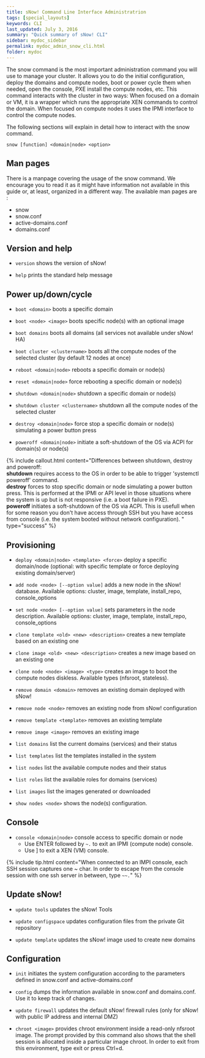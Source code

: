 ```yaml
---
title: sNow! Command Line Interface Administratrion
tags: [special_layouts]
keywords: CLI
last_updated: July 3, 2016
summary: "Quick summary of sNow! CLI"
sidebar: mydoc_sidebar
permalink: mydoc_admin_snow_cli.html
folder: mydoc
---
```


The snow command is the most important administration command you will use to manage your cluster. It allows you to do the initial configuration, deploy the domains and compute nodes, boot or power cycle them when needed, open the console, PXE install the compute nodes, etc. This command interacts with the cluster in two ways:
When focused on a domain or VM, it is a wrapper which runs the appropriate XEN commands to control the domain.
When focused on compute nodes it uses the IPMI interface to control the compute nodes.

The following sections will explain in detail how to interact with the snow command.
```
snow [function] <domain|node> <option>
```
## Man pages
There is a manpage covering the usage of the snow command. We encourage you to read it as it might have information not available in this guide or, at least, organized in a different way. The available man pages are :
* snow
* snow.conf
* active-domains.conf
* domains.conf

## Version and help

* ```version``` shows the version of sNow!

* ```help``` prints the standard help message


## Power up/down/cycle

* ```boot <domain>``` boots a specific domain

* ```boot <node> <image>``` boots specific node(s) with an optional image

* ```boot domains``` boots all domains (all services not available under sNow! HA)

* ```boot cluster <clustername>``` boots all the compute nodes of the selected cluster (by default 12 nodes at once)

* ```reboot <domain|node>``` reboots a specific domain or node(s)

* ```reset <domain|node>``` force rebooting a specific domain or node(s)

* ```shutdown <domain|node>``` shutdown a specific domain or node(s)

* ```shutdown cluster <clustername>``` shutdown all the compute nodes of the selected cluster

* ```destroy <domain|node>``` force stop a specific domain or node(s) simulating a power button press

* ```poweroff <domain|node>``` initiate a soft-shutdown of the OS via ACPI for domain(s) or node(s)

{% include callout.html content="Differences between shutdown, destroy and poweroff: <br>**shutdown** requires access to the OS in order to be able to trigger 'systemctl poweroff' command. <br>**destroy** forces to stop specific domain or node simulating a power button press. This is performed at the IPMI or API level in those situations where the system is up but is not responsive (i.e. a boot failure in PXE).<br>**poweroff** initiates a soft-shutdown of the OS via ACPI. This is usefull when for some reason you don't have access through SSH but you have access from console (i.e. the system booted without network configuration).</li></ul> " type="success" %}

## Provisioning
* ```deploy <domain|node> <template> <force>``` deploy a specific domain/node (optional: with specific template or force deploying existing domain/server)

* ```add node <node> [--option value]``` adds a new node in the sNow! database. Available options: cluster, image, template, install_repo, console_options

* ```set node <node> [--option value]``` sets parameters in the node description. Available options: cluster, image, template, install_repo, console_options

* ```clone template <old> <new> <description>``` creates a new template based on an existing one

* ```clone image <old> <new> <description>``` creates a new image based on an existing one

* ```clone node <node> <image> <type>``` creates an image to boot the compute nodes diskless. Available types (nfsroot, stateless).

* ```remove domain <domain>``` removes an existing domain deployed with sNow!

* ```remove node <node>``` removes an existing node from sNow! configuration

* ```remove template <template>``` removes an existing template

* ```remove image <image>``` removes an existing image

* ```list domains``` list the current domains (services) and their status

* ```list templates``` list the templates installed in the system

* ```list nodes``` list the available compute nodes and their status

* ```list roles``` list the available roles for domains (services)

* ```list images``` list the images generated or downloaded

* ```show nodes <node>``` shows the node(s) configuration.

## Console
* ```console <domain|node>``` console access to specific domain or node
  * Use ENTER followed by ```~.``` to exit an IPMI (compute node) console.
  * Use <CTRL> ] to exit a XEN (VM) console.

{% include tip.html content="When connected to an IMPI console, each SSH session captures one ~ char. In order to escape from the console session with one ssh server in between, type ```~~.```" %}

## Update sNow!
* ```update tools``` updates the sNow! Tools

* ```update configspace``` updates configuration files from the private Git repository

* ```update template``` updates the sNow! image used to create new domains

## Configuration
* ```init``` initiates the system configuration according to the parameters defined in snow.conf and active-domains.conf

* ```config``` dumps the information available in snow.conf and domains.conf. Use it to keep track of changes.

* ```update firewall``` updates the default sNow! firewall rules (only for sNow! with public IP address and internal DMZ)

* ```chroot <image>``` provides chroot environment inside a read-only nfsroot image. The prompt provided by this command also shows that the shell session is allocated inside a particular image chroot. In order to exit from this environment, type exit or press Ctrl+d.
